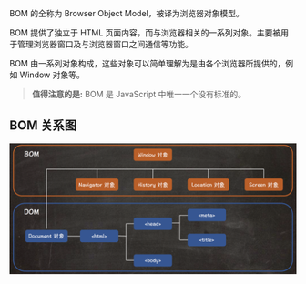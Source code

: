 BOM 的全称为 Browser Object Model，被译为浏览器对象模型。

BOM 提供了独立于 HTML 页面内容，而与浏览器相关的一系列对象。主要被用于管理浏览器窗口及与浏览器窗口之间通信等功能。

BOM 由一系列对象构成，这些对象可以简单理解为是由各个浏览器所提供的，例如 Window 对象等。

> **值得注意的是:** BOM 是 JavaScript 中唯一一个没有标准的。

## BOM 关系图

![](images/chapter8/01.png) 

